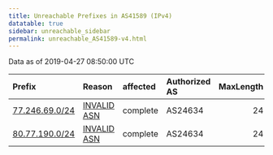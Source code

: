 ```yaml
---
title: Unreachable Prefixes in AS41589 (IPv4)
datatable: true
sidebar: unreachable_sidebar
permalink: unreachable_AS41589-v4.html
---
```


Data as of 2019-04-27 08:50:00 UTC


<div class="datatable-begin"></div>

| Prefix                                                 | Reason                                                                                                | affected   | Authorized AS   |   MaxLength | Anchor                                         |   unreachable /24s |
|:-------------------------------------------------------|:------------------------------------------------------------------------------------------------------|:-----------|:----------------|------------:|:-----------------------------------------------|-------------------:|
| [77.246.69.0/24](https://stat.ripe.net/77.246.69.0/24) | [INVALID ASN](https://rpki-validator.ripe.net/announcement-preview?asn=AS41589&prefix=77.246.69.0/24) | complete   | AS24634         |          24 | [RIPE](unreachable_RIPE_NCC_RPKI_Root-v4.html) |                  1 |
| [80.77.190.0/24](https://stat.ripe.net/80.77.190.0/24) | [INVALID ASN](https://rpki-validator.ripe.net/announcement-preview?asn=AS41589&prefix=80.77.190.0/24) | complete   | AS24634         |          24 | [RIPE](unreachable_RIPE_NCC_RPKI_Root-v4.html) |                  1 |

<div class="datatable-end"></div>